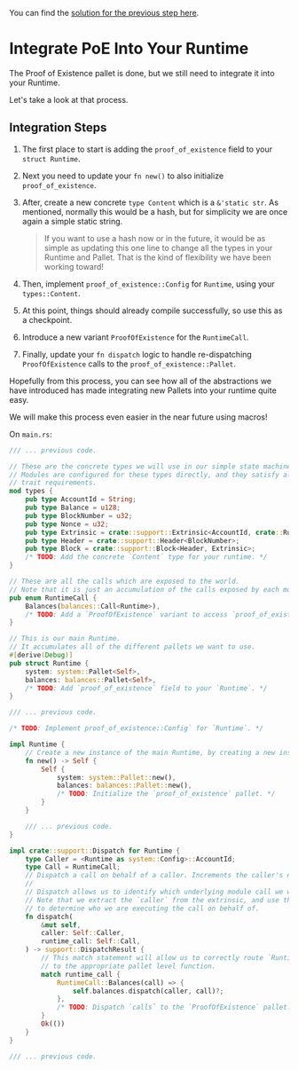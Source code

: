 You can find the [solution for the previous step here]().

# Integrate PoE Into Your Runtime

The Proof of Existence pallet is done, but we still need to integrate it into your Runtime.

Let's take a look at that process.

## Integration Steps

1. The first place to start is adding the `proof_of_existence` field to your `struct Runtime`.
2. Next you need to update your `fn new()` to also initialize `proof_of_existence`.
3. After, create a new concrete `type Content` which is a `&'static str`. As mentioned, normally this would be a hash, but for simplicity we are once again a simple static string.

	> If you want to use a hash now or in the future, it would be as simple as updating this one line to change all the types in your Runtime and Pallet. That is the kind of flexibility we have been working toward!

4. Then, implement `proof_of_existence::Config` for `Runtime`, using your `types::Content`.
5. At this point, things should already compile successfully, so use this as a checkpoint.
6. Introduce a new variant `ProofOfExistence` for the `RuntimeCall`.
7. Finally, update your `fn dispatch` logic to handle re-dispatching `ProofOfExistence` calls to the `proof_of_existence::Pallet`.

Hopefully from this process, you can see how all of the abstractions we have introduced has made integrating new Pallets into your runtime quite easy.

We will make this process even easier in the near future using macros!

On `main.rs`:

```rust
/// ... previous code.

// These are the concrete types we will use in our simple state machine.
// Modules are configured for these types directly, and they satisfy all of our
// trait requirements.
mod types {
	pub type AccountId = String;
	pub type Balance = u128;
	pub type BlockNumber = u32;
	pub type Nonce = u32;
	pub type Extrinsic = crate::support::Extrinsic<AccountId, crate::RuntimeCall>;
	pub type Header = crate::support::Header<BlockNumber>;
	pub type Block = crate::support::Block<Header, Extrinsic>;
	/* TODO: Add the concrete `Content` type for your runtime. */
}

// These are all the calls which are exposed to the world.
// Note that it is just an accumulation of the calls exposed by each module.
pub enum RuntimeCall {
	Balances(balances::Call<Runtime>),
	/* TODO: Add a `ProofOfExistence` variant to access `proof_of_existence::Call`. */
}

// This is our main Runtime.
// It accumulates all of the different pallets we want to use.
#[derive(Debug)]
pub struct Runtime {
	system: system::Pallet<Self>,
	balances: balances::Pallet<Self>,
	/* TODO: Add `proof_of_existence` field to your `Runtime`. */
}

/// ... previous code.

/* TODO: Implement proof_of_existence::Config` for `Runtime`. */

impl Runtime {
	// Create a new instance of the main Runtime, by creating a new instance of each pallet.
	fn new() -> Self {
		Self {
			system: system::Pallet::new(),
			balances: balances::Pallet::new(),
			/* TODO: Initialize the `proof_of_existence` pallet. */
		}
	}

    /// ... previous code.
}

impl crate::support::Dispatch for Runtime {
	type Caller = <Runtime as system::Config>::AccountId;
	type Call = RuntimeCall;
	// Dispatch a call on behalf of a caller. Increments the caller's nonce.
	//
	// Dispatch allows us to identify which underlying module call we want to execute.
	// Note that we extract the `caller` from the extrinsic, and use that information
	// to determine who we are executing the call on behalf of.
	fn dispatch(
		&mut self,
		caller: Self::Caller,
		runtime_call: Self::Call,
	) -> support::DispatchResult {
		// This match statement will allow us to correctly route `RuntimeCall`s
		// to the appropriate pallet level function.
		match runtime_call {
			RuntimeCall::Balances(call) => {
				self.balances.dispatch(caller, call)?;
			},
			/* TODO: Dispatch `calls` to the `ProofOfExistence` pallet. */
		}
		Ok(())
	}
}

/// ... previous code.
```